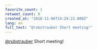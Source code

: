 ```yaml
---
favorite_count: 1
retweet_count: 0
created_at: "2018-11-06T14:29:22.000Z"
lang: en
full_text: "@rubstrauber Short meeting!"
---
```


[@rubstrauber](https://twitter.com/rubstrauber) Short meeting!
